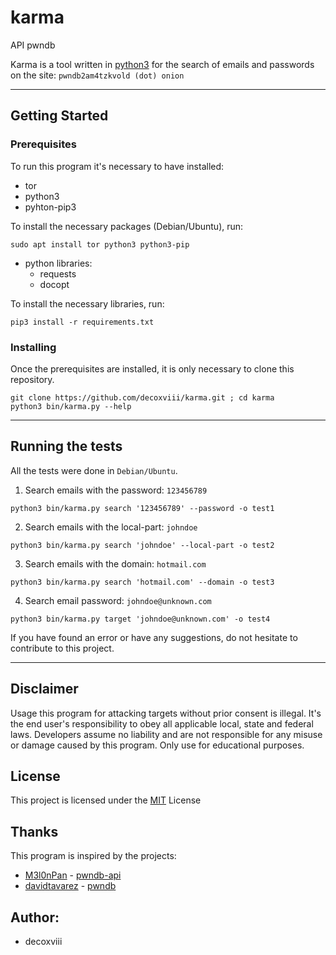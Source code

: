 # karma
API pwndb

Karma is a tool written in [python3](https://www.python.org) for the search of emails and passwords on the site: `pwndb2am4tzkvold (dot) onion`

---

## Getting Started
### Prerequisites
To run this program it's necessary to have installed:

+ tor
+ python3
+ pyhton-pip3

To install the necessary packages (Debian/Ubuntu), run:
```
sudo apt install tor python3 python3-pip
```

+ python libraries:
    - requests
    - docopt


To install the necessary libraries, run:
```
pip3 install -r requirements.txt
```

### Installing
Once the prerequisites are installed, it is only necessary to clone this repository.

```
git clone https://github.com/decoxviii/karma.git ; cd karma
python3 bin/karma.py --help
```

---

## Running the tests
All the tests were done in `Debian/Ubuntu`.

1. Search emails with the password: `123456789`
```
python3 bin/karma.py search '123456789' --password -o test1
```

2. Search emails with the local-part: `johndoe`
```
python3 bin/karma.py search 'johndoe' --local-part -o test2
```

3. Search emails with the domain: `hotmail.com`
```
python3 bin/karma.py search 'hotmail.com' --domain -o test3
```

4. Search email password: `johndoe@unknown.com`
```
python3 bin/karma.py target 'johndoe@unknown.com' -o test4
```

If you have found an error or have any suggestions, do not hesitate to contribute to this project.

---

## Disclaimer

Usage this program for attacking targets without prior consent is illegal. It's the end user's responsibility to obey all applicable local, state and federal laws. Developers assume no liability and are not responsible for any misuse or damage caused by this program. Only use for educational purposes.

## License

This project is licensed under the [MIT](https://github.com/decoxviii/karma/blob/master/LICENSE) License

## Thanks

This program is inspired by the projects:

+ [M3l0nPan](https://github.com/M3l0nPan) - [pwndb-api](https://github.com/M3l0nPan/pwndb_api)
+ [davidtavarez](https://github.com/davidtavarez) - [pwndb](https://github.com/davidtavarez/pwndb)

## Author:

+ decoxviii

